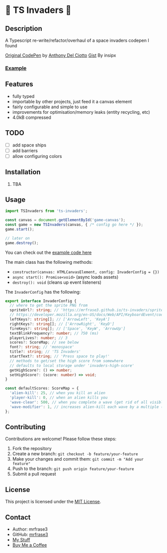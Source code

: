 # 👾 TS Invaders 👾

## Description
A Typescript re-write/refactor/overhaul of a space invaders codepen I found

[Original CodePen](https://codepen.io/anthdeldev/pen/BHuGL) by [Anthony Del Ciotto](https://codepen.io/anthdeldev)
[Gist](https://gist.github.com/insipx/c3d3eae31016c1e16ba6bd1a7e19b2fe) By insipx

### [Example](https://mrfrase3.github.io/ts-invaders/)

## Features
- fully typed
- importable by other projects, just feed it a canvas element
- fairly configurable and simple to use
- improvements for optimisation/memory leaks (entity recycling, etc)
- 4.0kB compressed

## TODO
- [ ] add space ships
- [ ] add barriers
- [ ] allow configuring colors

## Installation
1. TBA

## Usage
```ts
import TSInvaders from 'ts-invaders';

const canvas = document.getElementById('game-canvas');
const game = new TSInvaders(canvas, { /* config go here */ });
game.start();

// later on
game.destroy();

```
You can check out the [example code here](https://github.com/mrfrase3/ts-invaders/blob/main/example/index.html)

The main class has the following methods:
- `constructor(canvas: HTMLCanvasElement, config: InvaderConfig = {})`
- `async start(): Promise<void>` (async loads assets)
- `destroy(): void` (cleans up event listeners)

The `InvaderConfig` has the following:
```ts
export interface InvaderConfig {
  // where to get the sprite PNG from
  spriteUrl?: string; // 'https://mrfrase3.github.io/ts-invaders/sprites.png'
  // https://developer.mozilla.org/en-US/docs/Web/API/KeyboardEvent/code
  leftKeys?: string[]; // ['ArrowLeft', 'KeyA']
  rightKeys?: string[]; // ['ArrowRight', 'KeyD']
  fireKeys?: string[]; // ['Space', 'KeyW', 'ArrowUp']
  textBlinkFrequency?: number; // 750 (ms)
  playerLives?: number; // 3
  scores?: ScoreMap; // see below
  font?: string; // 'monospace'
  title?: string; // 'TS Invaders'
  startText?: string; // 'Press space to play!'
  // methods to get/set the high score from somewhere
  // defaults to local storage under 'invaders-high-score'
  getHighScore?: () => number;
  setHighScore?: (score: number) => void;
}

const defaultScores: ScoreMap = {
  'alien-kill': 25, // when you kill an alien
  'player-kill': 0, // when an alien kills you
  'wave-clear': 500, // when you complete a wave (get rid of all visible aliens)
  'wave-modifier': 1, // increases alien-kill each wave by a multiple (kill * wave * modifier) 0 to disable
};
```

## Contributing
Contributions are welcome! Please follow these steps:
1. Fork the repository
2. Create a new branch: `git checkout -b feature/your-feature`
3. Make your changes and commit them: `git commit -m "Add your feature"`
4. Push to the branch: `git push origin feature/your-feature`
5. Submit a pull request

## License
This project is licensed under the [MIT License](LICENSE).

## Contact
- Author: mrfrase3
- GitHub: [mrfrase3](https://github.com/mrfrase3)
- [My Stuff](https://mrfrase3.bio.link/)
- [Buy Me a Coffee](https://www.buymeacoffee.com/mrfrase3)
